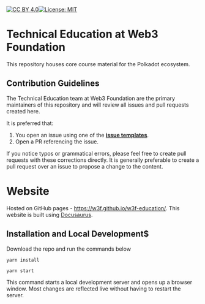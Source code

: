 [![CC BY 4.0][cc-by-shield]][cc-by][![License: MIT](https://img.shields.io/badge/License-MIT-black.svg)](https://opensource.org/licenses/MIT)


[cc-by]: http://creativecommons.org/licenses/by/4.0/
[cc-by-image]: https://i.creativecommons.org/l/by/4.0/88x31.png
[cc-by-shield]: https://img.shields.io/badge/License-CC%20BY%204.0-black.svg

# Technical Education at Web3 Foundation

This repository houses core course material for the Polkadot ecosystem.  

## Contribution Guidelines

The Technical Education team at Web3 Foundation are the primary maintainers of this repository and will review 
all issues and pull requests created here. 

It is preferred that: 

1. You open an issue using one of the [**issue templates**](https://github.com/w3f/w3f-education/issues/new/choose).
2. Open a PR referencing the issue.

If you notice typos or grammatical errors, please feel free 
to create pull requests with these corrections directly. It is generally preferable to create a pull request 
over an issue to propose a change to the content.

# Website

Hosted on GitHub pages - https://w3f.github.io/w3f-education/.
This website is built using [Docusaurus](https://docusaurus.io/).

## Installation and Local Development$

Download the repo and run the commands below

```console
yarn install
```

```console
yarn start
```

This command starts a local development server and opens up a browser window. Most changes are reflected live without having to restart the server.
